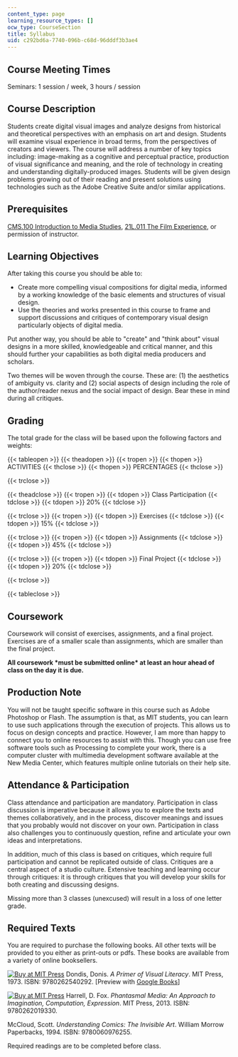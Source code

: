 ```yaml
---
content_type: page
learning_resource_types: []
ocw_type: CourseSection
title: Syllabus
uid: c292bd6a-7740-096b-c68d-96dddf3b3ae4
---
```


Course Meeting Times
--------------------

Seminars: 1 session / week, 3 hours / session

Course Description
------------------

Students create digital visual images and analyze designs from historical and theoretical perspectives with an emphasis on art and design. Students will examine visual experience in broad terms, from the perspectives of creators and viewers. The course will address a number of key topics including: image-making as a cognitive and perceptual practice, production of visual significance and meaning, and the role of technology in creating and understanding digitally-produced images. Students will be given design problems growing out of their reading and present solutions using technologies such as the Adobe Creative Suite and/or similar applications.

Prerequisites
-------------

[CMS.100 Introduction to Media Studies](/courses/cms-100-introduction-to-media-studies-fall-2014), [21L.011 The Film Experience](/courses/21l-011-the-film-experience-fall-2013), or permission of instructor.

Learning Objectives
-------------------

After taking this course you should be able to:

*   Create more compelling visual compositions for digital media, informed by a working knowledge of the basic elements and structures of visual design.
*   Use the theories and works presented in this course to frame and support discussions and critiques of contemporary visual design particularly objects of digital media.

Put another way, you should be able to "create" and "think about" visual designs in a more skilled, knowledgeable and critical manner, and this should further your capabilities as both digital media producers and scholars.

Two themes will be woven through the course. These are: (1) the aesthetics of ambiguity vs. clarity and (2) social aspects of design including the role of the author/reader nexus and the social impact of design. Bear these in mind during all critiques.

Grading
-------

The total grade for the class will be based upon the following factors and weights:

{{< tableopen >}}
{{< theadopen >}}
{{< tropen >}}
{{< thopen >}}
ACTIVITIES
{{< thclose >}}
{{< thopen >}}
PERCENTAGES
{{< thclose >}}

{{< trclose >}}

{{< theadclose >}}
{{< tropen >}}
{{< tdopen >}}
Class Participation
{{< tdclose >}}
{{< tdopen >}}
20%
{{< tdclose >}}

{{< trclose >}}
{{< tropen >}}
{{< tdopen >}}
Exercises
{{< tdclose >}}
{{< tdopen >}}
15%
{{< tdclose >}}

{{< trclose >}}
{{< tropen >}}
{{< tdopen >}}
Assignments
{{< tdclose >}}
{{< tdopen >}}
45%
{{< tdclose >}}

{{< trclose >}}
{{< tropen >}}
{{< tdopen >}}
Final Project
{{< tdclose >}}
{{< tdopen >}}
20%
{{< tdclose >}}

{{< trclose >}}

{{< tableclose >}}

Coursework
----------

Coursework will consist of exercises, assignments, and a final project. Exercises are of a smaller scale than assignments, which are smaller than the final project.

**All coursework \*must be submitted online\* at least an hour ahead of class on the day it is due.**

Production Note
---------------

You will not be taught specific software in this course such as Adobe Photoshop or Flash. The assumption is that, as MIT students, you can learn to use such applications through the execution of projects. This allows us to focus on design concepts and practice. However, I am more than happy to connect you to online resources to assist with this. Though you can use free software tools such as Processing to complete your work, there is a computer cluster with multimedia development software available at the New Media Center, which features multiple online tutorials on their help site.

Attendance & Participation
--------------------------

Class attendance and participation are mandatory. Participation in class discussion is imperative because it allows you to explore the texts and themes collaboratively, and in the process, discover meanings and issues that you probably would not discover on your own. Participation in class also challenges you to continuously question, refine and articulate your own ideas and interpretations.

In addition, much of this class is based on critiques, which require full participation and cannot be replicated outside of class. Critiques are a central aspect of a studio culture. Extensive teaching and learning occur through critiques: it is through critiques that you will develop your skills for both creating and discussing designs.

Missing more than 3 classes (unexcused) will result in a loss of one letter grade.

Required Texts
--------------

You are required to purchase the following books. All other texts will be provided to you either as print-outs or pdfs. These books are available from a variety of online booksellers.

 [![Buy at MIT Press](/images/mp_logo.gif)](https://mitpress.mit.edu/9780262540292) Dondis, Donis. _A Primer of Visual Literacy_. MIT Press, 1973. ISBN: 9780262540292. \[Preview with [Google Books](http://books.google.com/books?id=rrf5SisMzQgC&pg=PAfrontcover)\]

 [![Buy at MIT Press](/images/mp_logo.gif)](https://mitpress.mit.edu/9780262019330) Harrell, D. Fox. _Phantasmal Media: An Approach to Imagination, Computation, Expression_. MIT Press, 2013. ISBN: 9780262019330.

McCloud, Scott. _Understanding Comics: The Invisible Art_. William Morrow Paperbacks, 1994. ISBN: 9780060976255.

Required readings are to be completed before class.